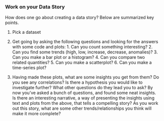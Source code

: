 ### Work on your Data Story
How does one go about creating a data story? Below are summarized key points.

1. Pick a dataset

2. Get going by asking the following questions and looking for the answers with some code and plots:
			1. Can you count something interesting?
			2. Can you find some trends (high, low, increase, decrease, anomalies)?
			3. Can you make a bar plot or a histogram?
			4. Can you compare two related quantities?
			5. Can you make a scatterplot?
			6. Can you make a time-series plot?

3. Having made these plots, what are some insights you get from them? Do you see any correlations? Is there a hypothesis you would like to 
investigate further? What other questions do they lead you to ask? By now you’ve asked a bunch of questions, and found some neat insights. 
Is there an interesting narrative, a way of presenting the insights using text and plots from the above, that tells a compelling story? As 
you work out this story, what are some other trends/relationships you think will make it more complete?
